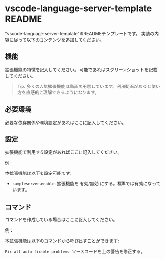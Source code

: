 # vscode-language-server-template README

"vscode-language-server-template"のREADMEテンプレートです。
実装の内容に従って以下のコンテンツを追加してください。

## 機能

拡張機能の特徴を記入してください。
可能であればスクリーンショットを記載してください。

> Tip: 多くの人気拡張機能は動画を用意しています。利用動画があると使い方を直感的に理解できるようになります。

## 必要環境

必要な依存関係や環境設定があればここに記入してください。

## 設定

拡張機能で利用する設定があればここに記入してください。

例:

本拡張機能は以下を[設定](https://code.visualstudio.com/docs/getstarted/settings)可能です:

* `sampleserver.enable`: 拡張機能を 有効/無効 にする。標準では有効になっています。

## コマンド

コマンドを作成している場合はここに記入してください。

例：

本拡張機能は以下のコマンドから呼び出すことができます:

`Fix all auto-fixable problems`: ソースコードを上の警告を修正する。
